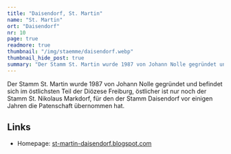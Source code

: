 ```yaml
---
title: "Daisendorf, St. Martin"
name: "St. Martin"
ort: "Daisendorf"
nr: 10
page: true
readmore: true
thumbnail: "/img/staemme/daisendorf.webp"
thumbnail_hide_post: true
summary: "Der Stamm St. Martin wurde 1987 von Johann Nolle gegründet und befindet sich im östlichsten Teil der Diözese Freiburg, östlicher ist nur noch der Stamm St. Nikolaus Markdorf, für den der Stamm Daisendorf vor einigen Jahren die Patenschaft übernommen hat. Homepage: st-martin-daisendorf.blogspot.com"
---
```


Der Stamm St. Martin wurde 1987 von Johann Nolle gegründet und befindet sich im östlichsten Teil der Diözese Freiburg, östlicher ist nur noch der Stamm St. Nikolaus Markdorf, für den der Stamm Daisendorf vor einigen Jahren die Patenschaft übernommen hat.

## Links

* Homepage: [st-martin-daisendorf.blogspot.com](https://st-martin-daisendorf.blogspot.com)
